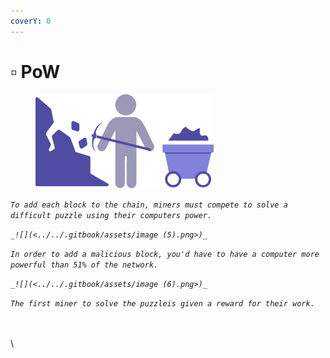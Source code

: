 ```yaml
---
coverY: 0
---
```


# ▫ PoW

<figure><img src="../../.gitbook/assets/image (18).png" alt=""><figcaption></figcaption></figure>

_`To add each block to the chain, miners must compete to solve a difficult puzzle using their computers power.`_

_``_![](<../../.gitbook/assets/image (5).png>)_``_

_`In order to add a malicious block, you'd have to have a computer more powerful than 51% of the network.`_

_``_![](<../../.gitbook/assets/image (6).png>)_``_

_`The first miner to solve the puzzleis given a reward for their work.`_

\
\
\
